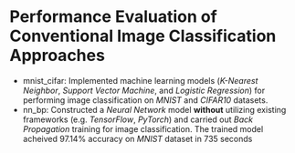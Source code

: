 # Performance Evaluation of Conventional Image Classification Approaches
+ mnist_cifar: Implemented machine learning models (*K-Nearest Neighbor*, *Support Vector Machine*, and *Logistic Regression*) for performing image classification on *MNIST* and *CIFAR10* datasets.
+ nn_bp: Constructed a *Neural Network* model **without** utilizing existing frameworks (e.g. *TensorFlow*, *PyTorch*) and carried out *Back Propagation* training for image classification. The trained model acheived 97.14% accuracy on *MNIST* dataset in 735 seconds